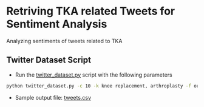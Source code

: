 # Retriving TKA related Tweets for Sentiment Analysis
Analyzing sentiments of tweets related to TKA

## Twitter Dataset Script

- Run the [twitter_dataset.py](data/twitter_dataset.py) script with the following parameters

```bash
python twitter_dataset.py -c 10 -k knee replacement, arthroplasty -f out.csv
```

- Sample output file: [tweets.csv](tweets.csv)

